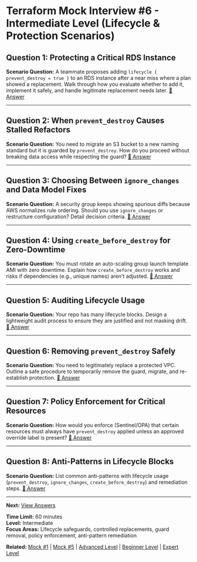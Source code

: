 # Terraform Mock Interview #6 - Intermediate Level (Lifecycle & Protection Scenarios)

## Question 1: Protecting a Critical RDS Instance
**Scenario Question:** A teammate proposes adding `lifecycle { prevent_destroy = true }` to an RDS instance after a near miss where a plan showed a replacement. Walk through how you evaluate whether to add it, implement it safely, and handle legitimate replacement needs later.
[📖 Answer](mock_6_answers.md#question-1-protecting-a-critical-rds-instance)

---

## Question 2: When `prevent_destroy` Causes Stalled Refactors
**Scenario Question:** You need to migrate an S3 bucket to a new naming standard but it is guarded by `prevent_destroy`. How do you proceed without breaking data access while respecting the guard?
[📖 Answer](mock_6_answers.md#question-2-when-prevent_destroy-causes-stalled-refactors)

---

## Question 3: Choosing Between `ignore_changes` and Data Model Fixes
**Scenario Question:** A security group keeps showing spurious diffs because AWS normalizes rule ordering. Should you use `ignore_changes` or restructure configuration? Detail decision criteria.
[📖 Answer](mock_6_answers.md#question-3-choosing-between-ignore_changes-and-data-model-fixes)

---

## Question 4: Using `create_before_destroy` for Zero-Downtime
**Scenario Question:** You must rotate an auto-scaling group launch template AMI with zero downtime. Explain how `create_before_destroy` works and risks if dependencies (e.g., unique names) aren't adjusted.
[📖 Answer](mock_6_answers.md#question-4-using-create_before_destroy-for-zero-downtime)

---

## Question 5: Auditing Lifecycle Usage
**Scenario Question:** Your repo has many lifecycle blocks. Design a lightweight audit process to ensure they are justified and not masking drift.
[📖 Answer](mock_6_answers.md#question-5-auditing-lifecycle-usage)

---

## Question 6: Removing `prevent_destroy` Safely
**Scenario Question:** You need to legitimately replace a protected VPC. Outline a safe procedure to temporarily remove the guard, migrate, and re-establish protection.
[📖 Answer](mock_6_answers.md#question-6-removing-prevent_destroy-safely)

---

## Question 7: Policy Enforcement for Critical Resources
**Scenario Question:** How would you enforce (Sentinel/OPA) that certain resources must always have `prevent_destroy` applied unless an approved override label is present?
[📖 Answer](mock_6_answers.md#question-7-policy-enforcement-for-critical-resources)

---

## Question 8: Anti-Patterns in Lifecycle Blocks
**Scenario Question:** List common anti-patterns with lifecycle usage (`prevent_destroy`, `ignore_changes`, `create_before_destroy`) and remediation steps.
[📖 Answer](mock_6_answers.md#question-8-anti-patterns-in-lifecycle-blocks)

---

**Next:** [View Answers](mock_6_answers.md)

**Time Limit:** 60 minutes  
**Level:** Intermediate  
**Focus Areas:** Lifecycle safeguards, controlled replacements, guard removal, policy enforcement, anti-pattern remediation

**Related:** [Mock #1](mock_1_questions.md) | [Mock #5](mock_5_questions.md) | [Advanced Level](../advanced/) | [Beginner Level](../beginner/) | [Expert Level](../expert/)
